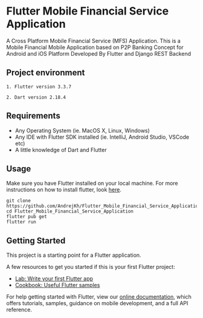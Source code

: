 # Flutter Mobile Financial Service Application
A Cross Platform Mobile Financial Service (MFS) Application. This is a Mobile Financial Mobile Application based on P2P Banking Concept for Android and iOS Platform Developed By Flutter and Django REST Backend

## Project environment

    1. Flutter version 3.3.7

    2. Dart version 2.18.4


## Requirements
* Any Operating System (ie. MacOS X, Linux, Windows)
* Any IDE with Flutter SDK installed (ie. IntelliJ, Android Studio, VSCode etc)
* A little knowledge of Dart and Flutter

## Usage

Make sure you have Flutter installed on your local machine. For more instructions on how to install flutter, look [here](https://flutter.io/docs/get-started/install).
```
git clone https://github.com/AndrejKh/Flutter_Mobile_Financial_Service_Application.git
cd Flutter_Mobile_Financial_Service_Application
flutter pub get
flutter run
```

## Getting Started

This project is a starting point for a Flutter application.

A few resources to get you started if this is your first Flutter project:

- [Lab: Write your first Flutter app](https://flutter.dev/docs/get-started/codelab)
- [Cookbook: Useful Flutter samples](https://flutter.dev/docs/cookbook)

For help getting started with Flutter, view our
[online documentation](https://flutter.dev/docs), which offers tutorials,
samples, guidance on mobile development, and a full API reference.
